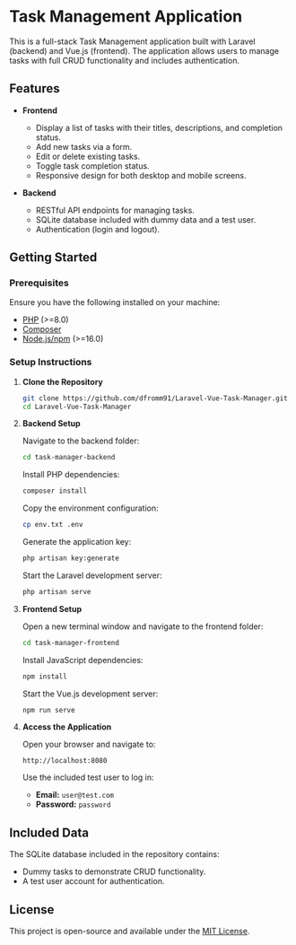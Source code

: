 # Task Management Application

This is a full-stack Task Management application built with Laravel (backend) and Vue.js (frontend). The application allows users to manage tasks with full CRUD functionality and includes authentication.

## Features

- **Frontend**
  - Display a list of tasks with their titles, descriptions, and completion status.
  - Add new tasks via a form.
  - Edit or delete existing tasks.
  - Toggle task completion status.
  - Responsive design for both desktop and mobile screens.

- **Backend**
  - RESTful API endpoints for managing tasks.
  - SQLite database included with dummy data and a test user.
  - Authentication (login and logout).

## Getting Started

### Prerequisites

Ensure you have the following installed on your machine:

- [PHP](https://www.php.net/) (>=8.0)
- [Composer](https://getcomposer.org/)
- [Node.js/npm](https://nodejs.org/) (>=16.0)

### Setup Instructions

1. **Clone the Repository**

   ```bash
   git clone https://github.com/dfromm91/Laravel-Vue-Task-Manager.git
   cd Laravel-Vue-Task-Manager
   ```

2. **Backend Setup**

   Navigate to the backend folder:

   ```bash
   cd task-manager-backend
   ```

   Install PHP dependencies:

   ```bash
   composer install
   ```

   Copy the environment configuration:

   ```bash
   cp env.txt .env
   ```

   Generate the application key:

   ```bash
   php artisan key:generate
   ```

   Start the Laravel development server:

   ```bash
   php artisan serve
   ```

3. **Frontend Setup**

   Open a new terminal window and navigate to the frontend folder:

   ```bash
   cd task-manager-frontend
   ```

   Install JavaScript dependencies:

   ```bash
   npm install
   ```

   Start the Vue.js development server:

   ```bash
   npm run serve
   ```

4. **Access the Application**

   Open your browser and navigate to:

   ```
   http://localhost:8080
   ```

   Use the included test user to log in:

   - **Email:** `user@test.com`
   - **Password:** `password`

## Included Data

The SQLite database included in the repository contains:
- Dummy tasks to demonstrate CRUD functionality.
- A test user account for authentication.

## License

This project is open-source and available under the [MIT License](LICENSE).
